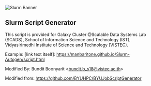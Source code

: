 ![Slurm Banner](https://repository-images.githubusercontent.com/160963463/f2864600-7481-11e9-8334-5851df37d824)

## Slurm Script Generator

This script is provided for Galaxy Cluster @Scalable Data Systems Lab (SCADS), School of Information Science and Technology (IST), Vidyasirimedhi Institute of Science and Technology (VISTEC).

Example: [link text itself]: https://manbaritone.github.io/Slurm-Autogen/script.html

Modified By: Bundit Boonyarit <<bundit.b_s18@vistec.ac.th>>

Modified from: https://github.com/BYUHPC/BYUJobScriptGenerator
